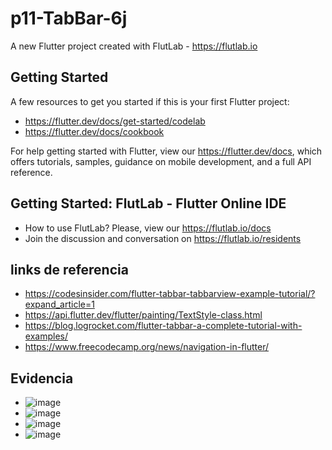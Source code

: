 # p11-TabBar-6j

A new Flutter project created with FlutLab - https://flutlab.io

## Getting Started

A few resources to get you started if this is your first Flutter project:

- https://flutter.dev/docs/get-started/codelab
- https://flutter.dev/docs/cookbook

For help getting started with Flutter, view our
https://flutter.dev/docs, which offers tutorials,
samples, guidance on mobile development, and a full API reference.

## Getting Started: FlutLab - Flutter Online IDE

- How to use FlutLab? Please, view our https://flutlab.io/docs
- Join the discussion and conversation on https://flutlab.io/residents

## links de referencia
- https://codesinsider.com/flutter-tabbar-tabbarview-example-tutorial/?expand_article=1
- https://api.flutter.dev/flutter/painting/TextStyle-class.html
- https://blog.logrocket.com/flutter-tabbar-a-complete-tutorial-with-examples/
- https://www.freecodecamp.org/news/navigation-in-flutter/
## Evidencia
- ![image](https://github.com/MAOMOrtega15/p11_tabbar_6j/assets/143548416/1cfb390a-5251-46c7-bd9e-0cfd1c7b3220)
- ![image](https://github.com/MAOMOrtega15/p11_tabbar_6j/assets/143548416/7886d92c-d134-43cd-aae7-62af853d1d61)
- ![image](https://github.com/MAOMOrtega15/p11_tabbar_6j/assets/143548416/2e149c0b-0d3c-4c4a-8b7b-fd37dd1b81af)
- ![image](https://github.com/MAOMOrtega15/p11_tabbar_6j/assets/143548416/2ebd87c0-c529-4df9-9191-e8f2946635ed)




